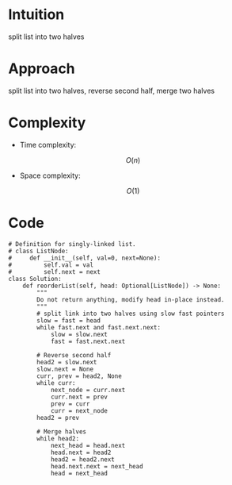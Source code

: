 # Intuition
<!-- Describe your first thoughts on how to solve this problem. -->
split list into two halves

# Approach
<!-- Describe your approach to solving the problem. -->
split list into two halves, reverse second half, merge two halves

# Complexity
- Time complexity:
<!-- Add your time complexity here, e.g. $$O(n)$$ -->
$$O(n)$$

- Space complexity:
<!-- Add your space complexity here, e.g. $$O(n)$$ -->
$$O(1)$$

# Code
```
# Definition for singly-linked list.
# class ListNode:
#     def __init__(self, val=0, next=None):
#         self.val = val
#         self.next = next
class Solution:
    def reorderList(self, head: Optional[ListNode]) -> None:
        """
        Do not return anything, modify head in-place instead.
        """
        # split link into two halves using slow fast pointers
        slow = fast = head
        while fast.next and fast.next.next:
            slow = slow.next
            fast = fast.next.next

        # Reverse second half
        head2 = slow.next
        slow.next = None
        curr, prev = head2, None
        while curr:
            next_node = curr.next
            curr.next = prev
            prev = curr
            curr = next_node
        head2 = prev

        # Merge halves
        while head2:
            next_head = head.next
            head.next = head2
            head2 = head2.next
            head.next.next = next_head
            head = next_head
            

```